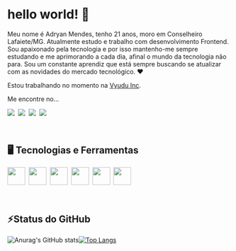 # hello world! 👋

Meu nome é Adryan Mendes, tenho 21 anos, moro em Conselheiro Lafaiete/MG. Atualmente estudo e trabalho com desenvolvimento Frontend. Sou apaixonado pela tecnologia e por isso mantenho-me sempre estudando e me aprimorando a cada dia, afinal o mundo da tecnologia não para. Sou um constante aprendiz que está sempre buscando se atualizar com as novidades do mercado tecnológico. :heart:

Estou trabalhando no momento na <a href="https://vyudu.com/">Vyudu Inc</a>.

Me encontre no...

<a href="https://www.linkedin.com/in/adryan-c%C3%A9sar-mendes-527248186/"><img src="https://img.shields.io/badge/LinkedIn-0077B5?style=for-the-badge&logo=linkedin&logoColor=white"><a/>&nbsp;&nbsp;<a href="https://www.instagram.com/adryancsmendes/"><img src="https://img.shields.io/badge/Instagram-E4405F?style=for-the-badge&logo=instagram&logoColor=white"><a/>&nbsp;&nbsp;<a href="mailto:adryanmendes2014@gmail.com"><img src="https://img.shields.io/badge/Gmail-D14836?style=for-the-badge&logo=gmail&logoColor=white"><a/>&nbsp;&nbsp;<a href="https://www.facebook.com/adryan.cesar.9"><img src="https://img.shields.io/badge/Facebook-1877F2?style=for-the-badge&logo=facebook&logoColor=white"><a/>&nbsp;&nbsp;



<br>

## 🖥️ Tecnologias e Ferramentas

<img src="https://cdn.jsdelivr.net/gh/devicons/devicon/icons/html5/html5-original.svg" width="40" height="40"/>&nbsp;&nbsp;<img src="https://cdn.jsdelivr.net/gh/devicons/devicon/icons/css3/css3-original.svg" width="40" height="40"/>&nbsp;&nbsp;<img src="https://cdn.jsdelivr.net/gh/devicons/devicon/icons/javascript/javascript-original.svg" width="40" height="40"/>&nbsp;&nbsp;<img src="https://cdn.jsdelivr.net/gh/devicons/devicon/icons/sass/sass-original.svg" width="40" height="40"/>&nbsp;&nbsp;<img src="https://cdn.jsdelivr.net/gh/devicons/devicon/icons/git/git-original.svg" width="40" height="40"/>&nbsp;&nbsp;<img src="https://cdn.jsdelivr.net/gh/devicons/devicon/icons/github/github-original.svg" width="40" height="40"/>

<br>

## ⚡Status do GitHub
![Anurag's GitHub stats](https://github-readme-stats.vercel.app/api?username=adryancsmendes&show_icons=true&theme=dark)[![Top Langs](https://github-readme-stats.vercel.app/api/top-langs/?username=adryancsmendes&layout=compact&theme=dark)](https://github.com/anuraghazra/github-readme-stats)
